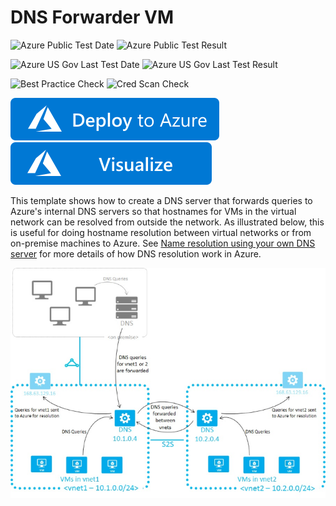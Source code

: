 # DNS Forwarder VM

![Azure Public Test Date](https://azurequickstartsservice.blob.core.windows.net/badges/301-dns-forwarder/PublicLastTestDate.svg)
![Azure Public Test Result](https://azurequickstartsservice.blob.core.windows.net/badges/301-dns-forwarder/PublicDeployment.svg)

![Azure US Gov Last Test Date](https://azurequickstartsservice.blob.core.windows.net/badges/301-dns-forwarder/FairfaxLastTestDate.svg)
![Azure US Gov Last Test Result](https://azurequickstartsservice.blob.core.windows.net/badges/301-dns-forwarder/FairfaxDeployment.svg)

![Best Practice Check](https://azurequickstartsservice.blob.core.windows.net/badges/301-dns-forwarder/BestPracticeResult.svg)
![Cred Scan Check](https://azurequickstartsservice.blob.core.windows.net/badges/301-dns-forwarder/CredScanResult.svg)

[![Deploy To Azure](https://raw.githubusercontent.com/Azure/azure-quickstart-templates/master/1-CONTRIBUTION-GUIDE/images/deploytoazure.svg?sanitize=true)]("https://portal.azure.com/#create/Microsoft.Template/uri/https%3A%2F%2Fraw.githubusercontent.com%2FAzure%2Fazure-quickstart-templates%2Fmaster%2F301-dns-forwarder%2Fazuredeploy.json")  [![Visualize](https://raw.githubusercontent.com/Azure/azure-quickstart-templates/master/1-CONTRIBUTION-GUIDE/images/visualizebutton.svg?sanitize=true)]("http://armviz.io/#/?load=https%3A%2F%2Fraw.githubusercontent.com%2FAzure%2Fazure-quickstart-templates%2Fmaster%2F301-dns-forwarder%2Fazuredeploy.json")
    


    


This template shows how to create a DNS server that forwards queries to Azure's internal DNS servers so that hostnames for VMs in the virtual network can be resolved from outside the network.  As illustrated below, this is useful for doing hostname resolution between virtual networks or from on-premise machines to Azure. See [Name resolution using your own DNS server](https://azure.microsoft.com/documentation/articles/virtual-networks-name-resolution-for-vms-and-role-instances/#name-resolution-using-your-own-dns-server) for more details of how DNS resolution work in Azure.

![Inter-vnet DNS](https://raw.githubusercontent.com/Azure/azure-quickstart-templates/master/301-dns-forwarder/images/inter-vnet-dns.png)

